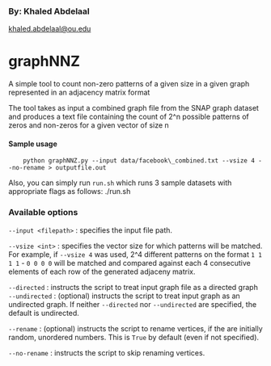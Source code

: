 ### By: Khaled Abdelaal
khaled.abdelaal@ou.edu

# graphNNZ
A simple tool to count non-zero patterns of a given size in a given graph represented in an adjacency matrix format


The tool takes as input a combined graph file from the SNAP graph dataset and produces a text file containing the count of 2^n possible patterns of zeros and non-zeros for a given vector of size n 

#### Sample usage

        python graphNNZ.py --input data/facebook\_combined.txt --vsize 4 --no-rename > outputfile.out

Also, you can simply run `run.sh` which runs 3 sample datasets with appropriate flags as follows:
        ./run.sh

### Available options

`--input <filepath>` : specifies the input file path.

`--vsize <int>` : specifies the vector size for which patterns will be matched. For example, if `--vsize 4` was used, 2^4 different patterns on the format `1 1 1 1` - `0 0 0 0` will be matched and compared against each 4 consecutive elements of each row of the generated adjaceny matrix.

`--directed` : instructs the script to treat input graph file as a directed graph
`--undirected` : (optional) instructs the script to treat input graph as an undirected graph. If neither `--directed` nor `--undirected` are specified, the default is undirected.

`--rename` : (optional) instructs the script to rename vertices, if the are initially random, unordered numbers. This is `True` by default (even if not specified).

`--no-rename` : instructs the script to skip renaming vertices. 


